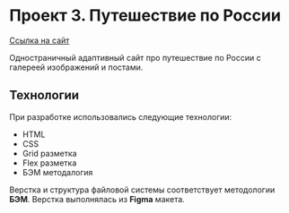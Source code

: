 # Проект 3. Путешествие по России
[Ссылка на сайт](https://k3499.github.io/russian-travel/index.html "Ссылка на сайт")

Одностраничный адаптивный сайт про путешествие по России с галереей изображений и постами.

## Технологии
При разработке использовались следующие технологии:
- HTML
- CSS
- Grid разметка
- Flex разметка
- БЭМ методалогия


Верстка и структура файловой системы соответствует методологии **БЭМ**.
Верстка выполнялась из **Figma** макета.
